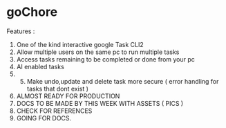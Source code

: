 # goChore
Features :
1) One of the kind interactive google Task CLI2
2) Allow multiple users on the same pc to run multiple tasks
3) Access tasks remaining to be completed or done from your pc
4) AI enabled tasks
5) 5) Make undo,update and delete task more secure ( error handling for tasks that dont exist )
6) ALMOST READY FOR PRODUCTION
7) DOCS TO BE MADE BY THIS WEEK WITH ASSETS ( PICS )
8) CHECK FOR REFERENCES
9) GOING FOR DOCS.
